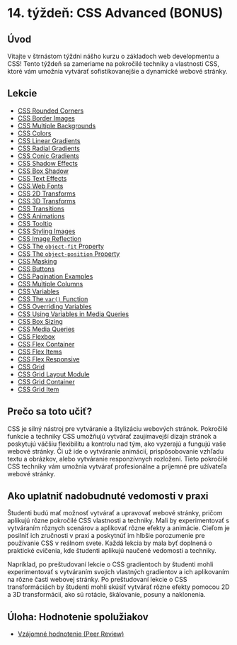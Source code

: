 # 14. týždeň: CSS Advanced (BONUS)

## Úvod

Vitajte v štrnástom týždni nášho kurzu o základoch web developmentu a CSS! Tento týždeň sa zameriame na pokročilé techniky a vlastnosti CSS, ktoré vám umožnia vytvárať sofistikovanejšie a dynamické webové stránky.

## Lekcie

- [CSS Rounded Corners](https://www.w3schools.com/css/css3_borders.asp)
- [CSS Border Images](https://www.w3schools.com/css/css3_border_images.asp)
- [CSS Multiple Backgrounds](https://www.w3schools.com/css/css3_backgrounds.asp)
- [CSS Colors](https://www.w3schools.com/css/css_colors.asp)
- [CSS Linear Gradients](https://www.w3schools.com/css/css3_gradients.asp)
- [CSS Radial Gradients](https://www.w3schools.com/css/css3_gradients_radial.asp)
- [CSS Conic Gradients](https://www.w3schools.com/css/css3_gradients_conic.asp)
- [CSS Shadow Effects](https://www.w3schools.com/css/css3_shadows_box.asp)
- [CSS Box Shadow](https://www.w3schools.com/css/css3_shadows.asp)
- [CSS Text Effects](https://www.w3schools.com/css/css3_text_effects.asp)
- [CSS Web Fonts](https://www.w3schools.com/css/css3_fonts.asp)
- [CSS 2D Transforms](https://www.w3schools.com/css/css3_2dtransforms.asp)
- [CSS 3D Transforms](https://www.w3schools.com/css/css3_3dtransforms.asp)
- [CSS Transitions](https://www.w3schools.com/css/css3_transitions.asp)
- [CSS Animations](https://www.w3schools.com/css/css3_animations.asp)
- [CSS Tooltip](https://www.w3schools.com/css/css_tooltip.asp)
- [CSS Styling Images](https://www.w3schools.com/css/css3_images.asp)
- [CSS Image Reflection](https://www.w3schools.com/css/css3_image_reflection.asp)
- [CSS The `object-fit` Property](https://www.w3schools.com/css/css3_object-fit.asp)
- [CSS The `object-position` Property](https://www.w3schools.com/css/css3_object-position.asp)
- [CSS Masking](https://www.w3schools.com/css/css3_masking.asp)
- [CSS Buttons](https://www.w3schools.com/css/css3_buttons.asp)
- [CSS Pagination Examples](https://www.w3schools.com/css/css3_pagination.asp)
- [CSS Multiple Columns](https://www.w3schools.com/css/css3_multiple_columns.asp)
- [CSS Variables](https://www.w3schools.com/css/css3_variables.asp)
- [CSS The `var()` Function](https://www.w3schools.com/css/css3_variables.asp)
- [CSS Overriding Variables](https://www.w3schools.com/css/css3_variables.asp)
- [CSS Using Variables in Media Queries](https://www.w3schools.com/css/css3_variables_mediaqueries.asp)
- [CSS Box Sizing](https://www.w3schools.com/css/css3_box-sizing.asp)
- [CSS Media Queries](https://www.w3schools.com/css/css_rwd_mediaqueries.asp)
- [CSS Flexbox](https://www.w3schools.com/css/css3_flexbox.asp)
- [CSS Flex Container](https://www.w3schools.com/css/css3_flexbox_container.asp)
- [CSS Flex Items](https://www.w3schools.com/css/css3_flexbox_items.asp)
- [CSS Flex Responsive](https://www.w3schools.com/css/css3_flexbox_responsive.asp)
- [CSS Grid](https://www.w3schools.com/css/css_grid.asp)
- [CSS Grid Layout Module](https://www.w3schools.com/css/css_grid.asp)
- [CSS Grid Container](https://www.w3schools.com/css/css_grid_container.asp)
- [CSS Grid Item](https://www.w3schools.com/css/css_grid_item.asp)

## Prečo sa toto učiť?

CSS je silný nástroj pre vytváranie a štylizáciu webových stránok. Pokročilé funkcie a techniky CSS umožňujú vytvárať zaujímavejší dizajn stránok a poskytujú väčšiu flexibilitu a kontrolu nad tým, ako vyzerajú a fungujú vaše webové stránky. Či už ide o vytváranie animácií, prispôsobovanie vzhľadu textu a obrázkov, alebo vytváranie responzívnych rozložení. Tieto pokročilé CSS techniky vám umožnia vytvárať profesionálne a príjemné pre užívateľa webové stránky.

## Ako uplatniť nadobudnuté vedomosti v praxi

Študenti budú mať možnosť vytvárať a upravovať webové stránky, pričom aplikujú rôzne pokročilé CSS vlastnosti a techniky. Mali by experimentovať s vytváraním rôznych scenárov a aplikovať rôzne efekty a animácie. Cieľom je posilniť ich zručnosti v praxi a poskytnúť im hlbšie porozumenie pre používanie CSS v reálnom svete. Každá lekcia by mala byť doplnená o praktické cvičenia, kde študenti aplikujú naučené vedomosti a techniky.

Napríklad, po preštudovaní lekcie o CSS gradientoch by študenti mohli experimentovať s vytváraním svojich vlastných gradientov a ich aplikovaním na rôzne časti webovej stránky. Po preštudovaní lekcie o CSS transformáciách by študenti mohli skúsiť vytvárať rôzne efekty pomocou 2D a 3D transformácií, ako sú rotácie, škálovanie, posuny a naklonenia.

## Úloha: Hodnotenie spolužiakov

- [Vzájomné hodnotenie (Peer Review)](/2_rocnik/1_polrok/lekcie/PeerReview.md)
